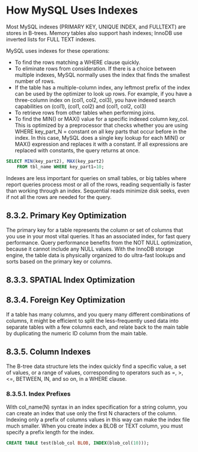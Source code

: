 # How MySQL Uses Indexes

Most MySQL indexes (PRIMARY KEY, UNIQUE INDEX, and FULLTEXT) are stores in B-trees. Memory tables also support hash indexes; InnoDB use inverted lists for FULL TEXT indexes. 

MySQL uses indexes for these operations:

- To find the rows matching a WHERE clause quickly.
- To eliminate rows from consideration. If there is a choice between multiple indexes, MySQL normally uses the index that finds the smallest number of rows.
- If the table has a multiple-column index, any leftmost prefix of the index can be used by the optimizer to look up rows. For example, if you have a three-column index on (col1, col2, col3), you have indexed search capabilities on (col1), (col1, col2) and (col1, col2, col3)
- To retrieve rows from other tables when performing joins.
- To find the MIN() or MAX() value for a specific indexed column key_col. This is optimized by a preprocessor that checks whether you are using WHERE key_part_N = constant on all key parts that occur before in the index. In this case, MySQL does a single key lookup for each MIN() or MAX() expression and replaces it with a constant. If all expressions are replaced with constants, the query returns at once.

```sql
SELECT MIN(key_part2), MAX(key_part2)
    FROM tbl_name WHERE key_part1=10;
```

Indexes are less important for queries on small tables, or big tables where report queries process most or all of the rows, reading sequentially is faster than working through an index. Sequential reads minimize disk seeks, even if not all the rows are needed for the query.

## 8.3.2. Primary Key Optimization

The primary key for a table represents the column or set of columns that you use in your most vital queries. It has an associated index, for fast query performance. Query performance benefits from the NOT NULL optimization, because it cannot include any NULL values. With the InnoDB storage engine, the table data is physically organized to do ultra-fast lookups and sorts based on the primary key or columns.  

## 8.3.3. SPATIAL Index Optimization

## 8.3.4. Foreign Key Optimization

If a table has many columns, and you query many different combinations of columns, it might be efficient to split the less-frequently used data into separate tables with a few columns each, and relate back to the main table by duplicating the numeric ID column from the main table.

## 8.3.5. Column Indexes

The B-tree data structure lets the index quickly find a specific value, a set of values, or a range of values, corresponding to operators such as =, >, <=, BETWEEN, IN, and so on, in a WHERE clause.

### 8.3.5.1. Index Prefixes

With col_name(N) syntax in an index specification for a string column, you can create an index that use only the first N characters of the column. Indexing only a prefix of columns values in this way can make the index file much smaller. When you create index a BLOB or TEXT column, you must specify a prefix length for the index. 

```sql
CREATE TABLE test(blob_col BLOB, INDEX(blob_col(10)));
```
